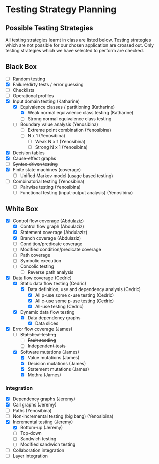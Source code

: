 # Testing Strategy Planning

## Possible Testing Strategies

All testing strategies learnt in class are listed below.
Testing strategies which are not possible for our chosen application are crossed out.
Only testing strategies which we have selected to perform are checked.

## Black Box

- [ ] Random testing
- [x] Failure/dirty tests / error guessing
- [ ] Checklists
- [ ] ~~Operational profiles~~
- [x] Input domain testing (Katharine)
  - [x] Equivalence classes / partitioning (Katharine)
    - [x] Weak normal equivalence class testing (Katharine)
    - [ ] Strong normal equivalence class testing
  - [ ] Boundary value analysis (Yenosibina)
    - [ ] Extreme point combination (Yenosibina)
    - [ ] N x 1 (Yenosibina)
      - [ ] Weak N x 1 (Yenosibina)
      - [ ] Strong N x 1 (Yenosibina)
- [x] Decision tables
- [x] Cause-effect graphs
- [ ] ~~Syntax-driven testing~~
- [x] Finite state machines (coverage)
  - [ ] ~~Unified Markov model (usage based testing)~~
- [ ] Combinatorial testing (Yenosibina)
  - [ ] Pairwise testing (Yenosibina)
  - [ ] Functional testing (input-output analysis) (Yenosibina)

## White Box

- [x] Control flow coverage (Abdulaziz)
  - [x] Control flow graph (Abdulaziz)
  - [x] Statement coverage (Abdulaziz)
  - [x] Branch coverage (Abdulaziz)
  - [ ] Condition/predicate coverage
  - [ ] Modified condition/predicate coverage
  - [ ] Path coverage
  - [ ] Symbolic execution
  - [ ] Concolic testing
    - [ ] Reverse path analysis
- [x] Data flow coverage (Cedric)
  - [x] Static data flow testing (Cedric)
    - [x] Data definition, use and dependency analysis (Cedric)
      - [x] All p-use some c-use testing (Cedric)
      - [x] All c-use some p-use testing (Cedric)
      - [x] All-use testing (Cedric)
  - [x] Dynamic data flow testing
    - [x] Data dependency graphs
      - [x] Data slices
- [x] Error flow coverage (James)
  - [ ] ~~Statistical testing~~
    - [ ] ~~Fault seeding~~
    - [ ] ~~Independent tests~~
  - [x] Software mutations (James)
    - [x] Value mutations (James)
    - [x] Decision mutations (James)
    - [x] Statement mutations (James)
    - [x] Mothra (James)

### Integration

- [x] Dependency graphs (Jeremy)
- [x] Call graphs (Jeremy)
- [ ] Paths (Yenosibina)
- [ ] Non-incremental testing (big bang) (Yenosibina)
- [x] Incremental testing (Jeremy)
  - [x] Bottom-up (Jeremy)
  - [ ] Top-down
  - [ ] Sandwich testing
  - [ ] Modified sandwich testing
- [ ] Collaboration integration
- [ ] Layer integration
